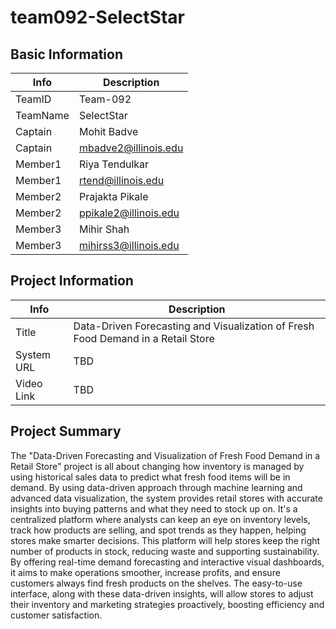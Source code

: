 # team092-SelectStar

## Basic Information
|   Info      |        Description     |
| ----------- | ---------------------- |
| TeamID      |        Team-092        |
| TeamName    |         SelectStar     |
| Captain     |       Mohit Badve      |
| Captain     |  mbadve2@illinois.edu  |
| Member1     |       Riya Tendulkar   |
| Member1     |   rtend@illinois.edu   |
| Member2     |     Prajakta Pikale    |
| Member2     |  ppikale2@illinois.edu |
| Member3     |     Mihir Shah         |
| Member3     |  mihirss3@illinois.edu |    

## Project Information

|   Info      |        Description                                                                         |
| ----------- | ------------------------------------------------------------------------------------------ |
|  Title      |  Data-Driven Forecasting and Visualization of Fresh Food Demand in a Retail Store          |
| System URL  |           TBD                                                                              |
| Video Link  |           TBD                                                                              |

## Project Summary

The "Data-Driven Forecasting and Visualization of Fresh Food Demand in a Retail Store" 
project is all about changing how inventory is managed by using historical sales data to 
predict what fresh food items will be in demand. By using data-driven approach through 
machine learning and advanced data visualization, the system provides retail stores with 
accurate insights into buying patterns and what they need to stock up on. It's a centralized 
platform where analysts can keep an eye on inventory levels, track how products are 
selling, and spot trends as they happen, helping stores make smarter decisions. 
This platform will help stores keep the right number of products in stock, reducing waste 
and supporting sustainability. By offering real-time demand forecasting and interactive 
visual dashboards, it aims to make operations smoother, increase profits, and ensure 
customers always find fresh products on the shelves. The easy-to-use interface, along with 
these data-driven insights, will allow stores to adjust their inventory and marketing 
strategies proactively, boosting efficiency and customer satisfaction. 
